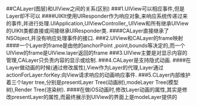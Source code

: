 ##CALayer(图层)和UIView之间的关系(区别)
###1.UIView可以相应事件,但是Layer却不可以
####UIKIt使用UIResponder作为响应对象,来响应系统传递过来的事件,并进行处理.UIApplication,UIViewController,,UIView和所有继承UIView的UIKIt类都直接或间接继承UIResponder类.
####CALayer直接继承了NSObject,并没有响应处理事件的接口.
###2.UIView和CALayer的frame映射
####一个Layer的frame是由他的anchorPoint ,point,bounds等决定的,而一个UIView的frame是UIView.layer返回的frame
###3.UIView主要是对显示内容的管理,CALayer只负责内容的显示或绘制.
###4.CALayer是支持隐式动画.
####在Layer做动画的时候(通过修改属性),View作为Layer的代理,Layer通过actionForLayer:forKey:向View请求响应的动画响应事件.
###5.CLayer内部维护着三个layer tree,分别是presentLayer Tree(动画树),modeLayer Tree(模型树),Render Tree(渲染树).
####在做iOS动画时,修改Layer动画的属性,其实是修改presentLayer的属性,而最终展示到UIView的界面上是modeLayer提供的
